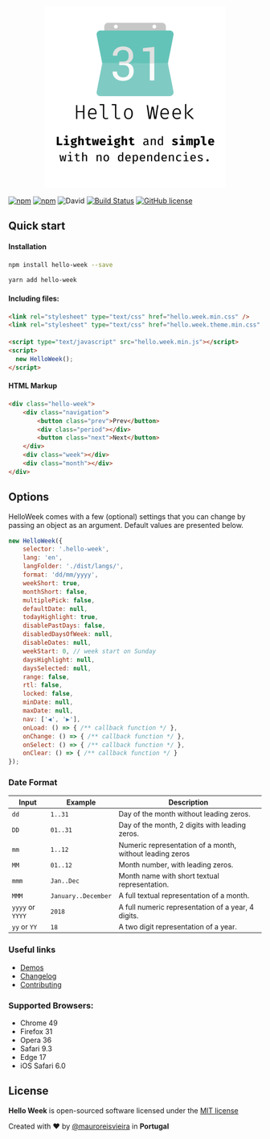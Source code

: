 <p align="center"><img src="assets/images/helloweek.png" width="360"/></p>

[![npm](https://img.shields.io/npm/v/hello-week.svg?style=flat-square)](https://www.npmjs.com/package/hello-week)
[![npm](https://img.shields.io/npm/dt/hello-week.svg?style=flat-square)](https://www.npmjs.com/package/hello-week)
![David](https://img.shields.io/david/mauroreisvieira/hello-week.svg?style=flat-square)
[![Build Status](https://travis-ci.org/mauroreisvieira/hello-week.svg?branch=master&style=flat-square)](https://travis-ci.org/mauroreisvieira/hello-week)
[![GitHub license](https://img.shields.io/badge/license-MIT-blue.svg)](https://github.com/mauroreisvieira/hello-week/blob/master/LICENSE)


## Quick start

#### Installation

```bash
npm install hello-week --save
```

```bash
yarn add hello-week
```

#### Including files:

```html
<link rel="stylesheet" type="text/css" href="hello.week.min.css" />
<link rel="stylesheet" type="text/css" href="hello.week.theme.min.css" />

<script type="text/javascript" src="hello.week.min.js"></script>
<script>
  new HelloWeek();
</script>
```

#### HTML Markup

```html
<div class="hello-week">
    <div class="navigation">
        <button class="prev">Prev</button>
        <div class="period"></div>
        <button class="next">Next</button>
    </div>
    <div class="week"></div>
    <div class="month"></div>
</div>
```

## Options

HelloWeek comes with a few (optional) settings that you can change by passing an object as an argument.
Default values are presented below.

```js
new HelloWeek({
    selector: '.hello-week',
    lang: 'en',
    langFolder: './dist/langs/',
    format: 'dd/mm/yyyy',
    weekShort: true,
    monthShort: false,
    multiplePick: false,
    defaultDate: null,
    todayHighlight: true,
    disablePastDays: false,
    disabledDaysOfWeek: null,
    disableDates: null,
    weekStart: 0, // week start on Sunday
    daysHighlight: null,
    daysSelected: null,
    range: false,
    rtl: false,
    locked: false,
    minDate: null,
    maxDate: null,
    nav: ['◀', '▶'],
    onLoad: () => { /** callback function */ },
    onChange: () => { /** callback function */ },
    onSelect: () => { /** callback function */ },
    onClear: () => { /** callback function */ }
});
```

### Date Format

Input | Example | Description |
--- | --- | ---|
`dd` | `1..31` | Day of the month without leading zeros.
`DD` | `01..31` | Day of the month, 2 digits with leading zeros.
`mm` | `1..12` | Numeric representation of a month, without leading zeros
`MM` | `01..12` | Month number, with leading zeros.
`mmm` | `Jan..Dec` | Month name with short textual representation.
`MMM` | `January..December` | A full textual representation of a month.
`yyyy` or `YYYY` | `2018` | A full numeric representation of a year, 4 digits.
`yy` or `YY` | `18` |   A two digit representation of a year.

### Useful links

- [Demos](https://mauroreisvieira.github.io/hello-week/)
- [Changelog](CHANGELOG.md)
- [Contributing](CONTRIBUTING.md)

### Supported Browsers:

- Chrome 49
- Firefox 31
- Opera 36
- Safari 9.3
- Edge 17
- iOS Safari 6.0

## License

**Hello Week** is open-sourced software licensed under the [MIT license](http://opensource.org/licenses/MIT)

Created with ♥️ by [@mauroreisvieira](https://twitter.com/mauroreisvieira) in **Portugal**
